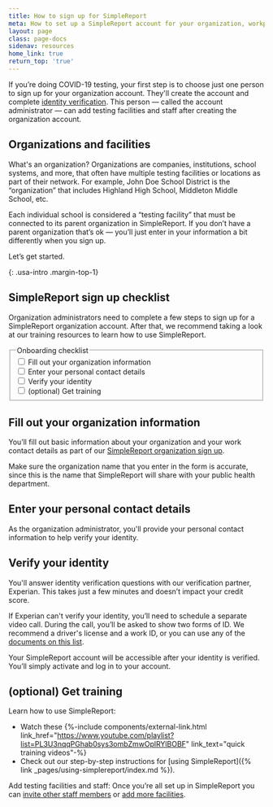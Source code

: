 ```yaml
---
title: How to sign up for SimpleReport
meta: How to set up a SimpleReport account for your organization, workplace, or company.
layout: page
class: page-docs
sidenav: resources
home_link: true
return_top: 'true'
---
```


If you’re doing COVID-19 testing, your first step is to choose just one person to sign up for your organization account. They'll create the account and complete [identity verification](#verify-your-identity). This person —  called the account administrator — can add testing facilities and staff after creating the organization account.

## Organizations and facilities

What's an organization? Organizations are companies, institutions, school systems, and more, that often have multiple testing facilities or locations as part of their network. For example, John Doe School District is the “organization” that includes Highland High School, Middleton Middle School, etc. 

Each individual school is considered a “testing facility” that must be connected to its parent organization in SimpleReport. If you don’t have a parent organization that’s ok —  you’ll just enter in your information a bit differently when you sign up.

Let’s get started.

{: .usa-intro .margin-top-1}

## SimpleReport sign up checklist
Organization administrators need to complete a few steps to sign up for a SimpleReport organization account. After that, we recommend taking a look at our training resources to learn how to use SimpleReport.

<fieldset class="usa-fieldset">
  <legend class="usa-legend usa-sr-only">Onboarding checklist</legend>
  <div class="usa-checkbox">
    <input class="usa-checkbox__input" id="access" type="checkbox" name="access" value="access">
    <label class="usa-checkbox__label" for="access">Fill out your organization information</label>
  </div>
  <div class="usa-checkbox">
    <input class="usa-checkbox__input" id="access" type="checkbox" name="access" value="access">
    <label class="usa-checkbox__label" for="access">Enter your personal contact details</label>
  </div>
  <div class="usa-checkbox">
    <input class="usa-checkbox__input" id="identity" type="checkbox" name="identity" value="identity">
    <label class="usa-checkbox__label" for="identity">Verify your identity</label>
  </div>
  <div class="usa-checkbox">
    <input class="usa-checkbox__input" id="training" type="checkbox" name="training" value="training">
    <label class="usa-checkbox__label" for="training">(optional) Get training</label>
  </div>
</fieldset>

## Fill out your organization information
You’ll fill out basic information about your organization and your work contact details as part of our [SimpleReport organization sign up](/app/sign-up).

Make sure the organization name that you enter in the form is accurate, since this is the name that SimpleReport will share with your public health department.

## Enter your personal contact details
As the organization administrator, you'll provide your personal contact information to help verify your identity.

## Verify your identity
You'll answer identity verification questions with our verification partner, Experian. This takes just a few minutes and doesn’t impact your credit score. 

If Experian can't verify your identity, you’ll need to schedule a separate video call. During the call, you’ll be asked to show two forms of ID. We recommend a driver's license and a work ID, or you can use any of the [documents on this list](https://www.uscis.gov/i-9-central/form-i-9-resources/handbook-for-employers-m-274/120-acceptable-documents-for-verifying-employment-authorization-and-identity).

Your SimpleReport account will be accessible after your identity is verified. You’ll simply activate and log in to your account.

## (optional) Get training
Learn how to use SimpleReport:
- Watch these {%-include components/external-link.html link_href="https://www.youtube.com/playlist?list=PL3U3nqqPGhab0sys3ombZmwOplRYlBOBF" link_text="quick training videos"-%}
- Check out our step-by-step instructions for [using SimpleReport]({% link _pages/using-simplereport/index.md %}).

<div class="usa-alert usa-alert--info">
  <div class="usa-alert__body">
    <p class="usa-alert__text"> Add testing facilities and staff: Once you’re all set up in SimpleReport you can <a href="https://www.simplereport.gov/using-simplereport/manage-users/invite-new-users/">invite other staff members</a> or <a href="https://www.simplereport.gov/using-simplereport/manage-facility-info/add-a-facility/">add more facilities</a>.</p>
  </div>
</div>
